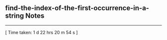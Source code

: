 <h2>find-the-index-of-the-first-occurrence-in-a-string Notes</h2><hr>[ Time taken: 1 d 22 hrs 20 m 54 s ]
